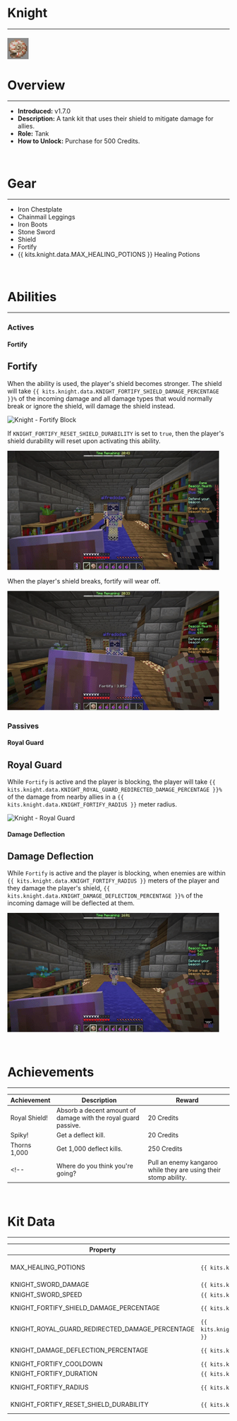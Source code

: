 # Knight

***

#### ![knight-icon](../assets/icons/knight-icon.jpg)

# Overview
***
- **Introduced:** v1.7.0
- **Description:** A tank kit that uses their shield to mitigate damage for allies.
- **Role:** Tank
- **How to Unlock:** Purchase for 500 Credits.

<br />  

# Gear
***
- Iron Chestplate
- Chainmail Leggings
- Iron Boots
- Stone Sword
- Shield
- Fortify
- {{ kits.knight.data.MAX_HEALING_POTIONS }} Healing Potions

<br />  

# Abilities
***
### Actives
<!-- tabs:start -->
#### **Fortify**
## Fortify
When the ability is used, the player's shield becomes stronger. The shield will take `{{ kits.knight.data.KNIGHT_FORTIFY_SHIELD_DAMAGE_PERCENTAGE }}%` of the incoming damage and all damage types that would normally break or ignore the shield, will damage the shield instead. 

![Knight - Fortify Block](../assets/kits/knight/Knight%20-%20Fortify%20Block.gif) 

If `KNIGHT_FORTIFY_RESET_SHIELD_DURABILITY` is set to `true`, then the player's shield durability will reset upon activating this ability.

![Knight - Fortify Reset Shield](../assets/kits/knight/Knight%20-%20Fortify%20Reset%20Shield.gif)

When the player's shield breaks, fortify will wear off.

![Knight - Fortify Break Shield](../assets/kits/knight/Knight%20-%20Fortify%20Shield%20Break.gif)

<!-- tabs:end -->

### Passives
<!-- tabs:start -->
#### **Royal Guard**
## Royal Guard
While `Fortify` is active and the player is blocking, the player will take `{{ kits.knight.data.KNIGHT_ROYAL_GUARD_REDIRECTED_DAMAGE_PERCENTAGE }}%` of the damage from nearby allies in a `{{ kits.knight.data.KNIGHT_FORTIFY_RADIUS }}` meter radius.

![Knight - Royal Guard](../assets/kits/knight/Knight%20-%20Royal%20Guard.gif)

#### **Damage Deflection**
## Damage Deflection
While `Fortify` is active and the player is blocking, when enemies are within `{{ kits.knight.data.KNIGHT_FORTIFY_RADIUS }}` meters of the player and they damage the player's shield, `{{ kits.knight.data.KNIGHT_DAMAGE_DEFLECTION_PERCENTAGE }}%` of the incoming damage will be deflected at them.

![Knight - Damage Deflection](../assets/kits//knight/Knight%20-%20Damage%20Deflection.gif)

<!-- tabs:end -->

<br />

# Achievements
***

| Achievement | Description | Reward |
| ----------- | ----------- | ------ |
| Royal Shield! | Absorb a decent amount of damage with the royal guard passive. | 20 Credits |
| Spiky! | Get a deflect kill. | 20 Credits |
| Thorns 1,000 | Get 1,000 deflect kills. | 250 Credits |
<!-- | Where do you think you're going? | Pull an enemy kangaroo while they are using their stomp ability. | 20 Credits -->

<br />  

# Kit Data
***

| Property | Value | Description |
|----------|-------|-------------|
| MAX_HEALING_POTIONS | `{{ kits.knight.data.MAX_HEALING_POTIONS }}` | {{ kitDataSharedDescriptions.MAX_HEALING_POTIONS }} |
| KNIGHT_SWORD_DAMAGE | `{{ kits.knight.data.KNIGHT_SWORD_DAMAGE }}` | The base damage of the sword. |
| KNIGHT_SWORD_SPEED | `{{ kits.knight.data.KNIGHT_SWORD_SPEED }}` | The base speed of the sword. |
| KNIGHT_FORTIFY_SHIELD_DAMAGE_PERCENTAGE | `{{ kits.knight.data.KNIGHT_FORTIFY_SHIELD_DAMAGE_PERCENTAGE }}` | The percentage of incoming damage that the shield will take during the Fortify ability. |
| KNIGHT_ROYAL_GUARD_REDIRECTED_DAMAGE_PERCENTAGE | `{{ kits.knight.data.KNIGHT_ROYAL_GUARD_REDIRECTED_DAMAGE_PERCENTAGE }}` | The percentage of damage from allies that will be redirected to the player when the Royal Guard ability is trigged. |
| KNIGHT_DAMAGE_DEFLECTION_PERCENTAGE | `{{ kits.knight.data.KNIGHT_DAMAGE_DEFLECTION_PERCENTAGE }}` | The percentage of damage during Fortify that is deflected to enemies that attack the player's shield. |
| KNIGHT_FORTIFY_COOLDOWN | `{{ kits.knight.data.KNIGHT_FORTIFY_COOLDOWN }}` | The cooldown, in ticks, of the Fortify ability. |
| KNIGHT_FORTIFY_DURATION | `{{ kits.knight.data.KNIGHT_FORTIFY_DURATION }}` | The duration, in ticks, of the Fortify ability. |
| KNIGHT_FORTIFY_RADIUS | `{{ kits.knight.data.KNIGHT_FORTIFY_RADIUS }}` | The radius, in meters, of the Royal Guard and Damage Defelection abilies. |
| KNIGHT_FORTIFY_RESET_SHIELD_DURABILITY | `{{ kits.knight.data.KNIGHT_FORTIFY_RESET_SHIELD_DURABILITY }}` | Determines if the shield's durability should be reset when activing the Foritfy ability. |